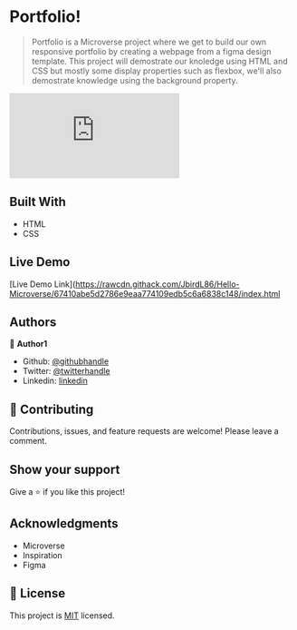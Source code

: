 [](https://img.shields.io/badge/Microverse-blueviolet)

# Portfolio!

> Portfolio is a Microverse project where we get to build our own responsive portfolio by creating a webpage from a figma design template. This project will demostrate our knoledge using HTML and CSS but mostly some display properties such as flexbox, we'll also demostrate knowledge using the background property.


![screenshot](https://rawcdn.githack.com/JbirdL86/Hello-World/6b13fe40173fca2382ccd5af586136d93779e768/index.html)


## Built With

- HTML
- CSS

## Live Demo

[Live Demo Link](https://rawcdn.githack.com/JbirdL86/Hello-Microverse/67410abe5d2786e9eaa774109edb5c6a6838c148/index.html


## Authors

👤 **Author1**

- Github: [@githubhandle](https://github.com/JbirdL86)
- Twitter: [@twitterhandle](https://twitter.com/JuanLui06498455)
- Linkedin: [linkedin](https://www.linkedin.com/in/juan-luis-0551921aa/)


## 🤝 Contributing

Contributions, issues, and feature requests are welcome! Please leave a comment.


## Show your support

Give a ⭐️ if you like this project!

## Acknowledgments

- Microverse
- Inspiration
- Figma

## 📝 License

This project is [MIT](./MIT.md) licensed.